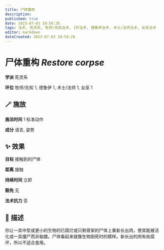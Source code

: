 ```yaml
---
title: 尸体重构
description: 
published: true
date: 2023-07-03 19:59:28
tags: 法术, 死灵系, 牧师/先知法术, 1环法术, 德鲁伊法术, 术士/法师法术, 女巫法术
editor: markdown
dateCreated: 2023-07-03 19:59:28
---
```


# **尸体重构** *Restore corpse*

**学派** 死灵系 

**环位** 牧师/先知 1, 德鲁伊 1, 术士/法师 1, 女巫 1

## 🪄 施放

**施法时间** 1 标准动作

**成分** 语言, 姿势

## ✨ 效果 

**目标** 接触到的尸体 

**距离** 接触  

**持续时间** 立即 

**豁免** 无

**法术抗力** 否

## 📖 描述

你让一具中型或更小的生物的已腐烂或只剩骨架的尸体上重新长出肉，使其能被活化成一具僵尸而非骷髅。尸体看起来就像生物刚死时的模样。新长出的肉有些腐坏，所以不适合食用。
    